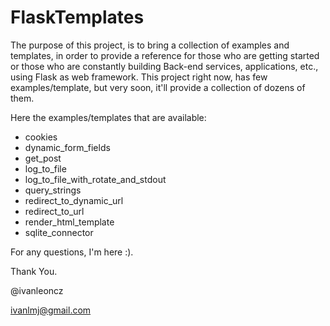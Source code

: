 # FlaskTemplates

The purpose of this project, is to bring a collection of examples and templates, in order to provide a reference for those who are getting started or those who are constantly building Back-end services, applications, etc., using Flask as web framework. 
This project right now, has few examples/template, but very soon, it'll provide a collection of dozens of them.

Here the examples/templates that are available:

* cookies
* dynamic_form_fields
* get_post
* log_to_file
* log_to_file_with_rotate_and_stdout
* query_strings
* redirect_to_dynamic_url
* redirect_to_url
* render_html_template
* sqlite_connector

For any questions, I'm here :).

Thank You.

@ivanleoncz

ivanlmj@gmail.com


